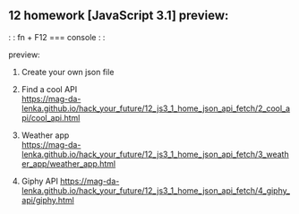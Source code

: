 ## 12 homework [JavaScript 3.1] preview:

: : fn + F12 === console : : 

preview: 

1. Create your own json file 

2. Find a cool API   
https://mag-da-lenka.github.io/hack_your_future/12_js3_1_home_json_api_fetch/2_cool_api/cool_api.html

3. Weather app  
https://mag-da-lenka.github.io/hack_your_future/12_js3_1_home_json_api_fetch/3_weather_app/weather_app.html

4. Giphy API 
https://mag-da-lenka.github.io/hack_your_future/12_js3_1_home_json_api_fetch/4_giphy_api/giphy.html